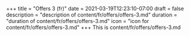 +++
title = "Offers 3 (fr)"
date = 2021-03-19T12:23:10-07:00
draft = false
description = "description of content/fr/offers/offers-3.md"
duration = "duration of content/fr/offers/offers-3.md"
icon = "icon for content/fr/offers/offers-3.md"
+++
This is content/fr/offers/offers-3.md
